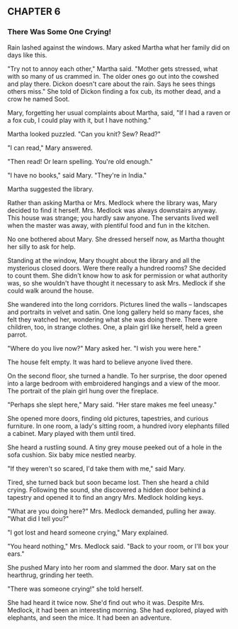 ## CHAPTER 6
### There Was Some One Crying!
Rain lashed against the windows. Mary asked Martha what her family did on days like this.

"Try not to annoy each other," Martha said. "Mother gets stressed, what with so many of us crammed in. The older ones go out into the cowshed and play there. Dickon doesn't care about the rain. Says he sees things others miss." She told of Dickon finding a fox cub, its mother dead, and a crow he named Soot.

Mary, forgetting her usual complaints about Martha, said, "If I had a raven or a fox cub, I could play with it, but I have nothing."

Martha looked puzzled. "Can you knit? Sew? Read?"

"I can read," Mary answered.

"Then read! Or learn spelling. You're old enough."

"I have no books," said Mary. "They're in India."

Martha suggested the library.

Rather than asking Martha or Mrs. Medlock where the library was, Mary decided to find it herself. Mrs. Medlock was always downstairs anyway. This house was strange; you hardly saw anyone. The servants lived well when the master was away, with plentiful food and fun in the kitchen.

No one bothered about Mary. She dressed herself now, as Martha thought her silly to ask for help.

Standing at the window, Mary thought about the library and all the mysterious closed doors. Were there really a hundred rooms? She decided to count them. She didn't know how to ask for permission or what authority was, so she wouldn't have thought it necessary to ask Mrs. Medlock if she could walk around the house.

She wandered into the long corridors. Pictures lined the walls – landscapes and portraits in velvet and satin. One long gallery held so many faces, she felt they watched her, wondering what she was doing there. There were children, too, in strange clothes. One, a plain girl like herself, held a green parrot.

"Where do you live now?" Mary asked her. "I wish you were here."

The house felt empty. It was hard to believe anyone lived there.

On the second floor, she turned a handle. To her surprise, the door opened into a large bedroom with embroidered hangings and a view of the moor. The portrait of the plain girl hung over the fireplace.

"Perhaps she slept here," Mary said. "Her stare makes me feel uneasy."

She opened more doors, finding old pictures, tapestries, and curious furniture. In one room, a lady's sitting room, a hundred ivory elephants filled a cabinet. Mary played with them until tired.

She heard a rustling sound. A tiny grey mouse peeked out of a hole in the sofa cushion. Six baby mice nestled nearby.

"If they weren't so scared, I'd take them with me," said Mary.

Tired, she turned back but soon became lost. Then she heard a child crying. Following the sound, she discovered a hidden door behind a tapestry and opened it to find an angry Mrs. Medlock holding keys.

"What are you doing here?" Mrs. Medlock demanded, pulling her away. "What did I tell you?"

"I got lost and heard someone crying," Mary explained.

"You heard nothing," Mrs. Medlock said. "Back to your room, or I'll box your ears."

She pushed Mary into her room and slammed the door. Mary sat on the hearthrug, grinding her teeth.

"There was someone crying!" she told herself. 

She had heard it twice now. She'd find out who it was. Despite Mrs. Medlock, it had been an interesting morning. She had explored, played with elephants, and seen the mice. It had been an adventure.